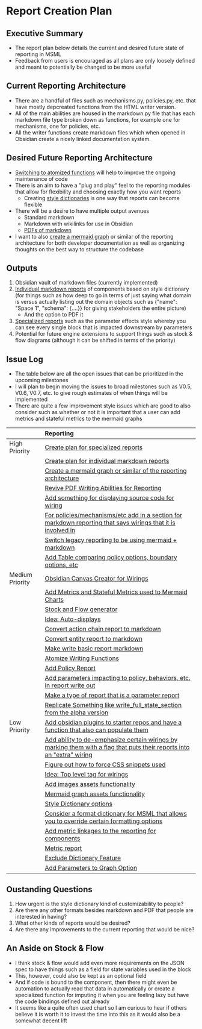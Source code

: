 # Report Creation Plan

## Executive Summary

- The report plan below details the current and desired future state of reporting in MSML
- Feedback from users is encouraged as all plans are only loosely defined and meant to potentially be changed to be more useful

## Current Reporting Architecture

- There are a handful of files such as mechanisms.py, policies.py, etc. that have mostly depcreated functions from the HTML writer version.
- All of the main abilities are housed in the markdown.py file that has each markdown file type broken down as functions, for example one for mechanisms, one for policies, etc.
- All the writer functions create markdown files which when opened in Obsidian create a nicely linked documentation system.

## Desired Future Reporting Architecture

- [Switching to atomized functions](https://github.com/BlockScience/MSML/issues/165) will help to improve the ongoing maintenance of code
- There is an aim to have a "plug and play" feel to the reporting modules that allow for flexibility and choosing exactly how you want reports
    - Creating [style dictionaries](https://github.com/BlockScience/MSML/issues/251) is one way that reports can become flexible
- There will be a desire to have multiple output avenues
    - Standard markdown
    - Markdown with wikilinks for use in Obsidian
    - [PDFs of markdown](https://github.com/BlockScience/MSML/issues/600)
- I want to also [create a mermaid graph](https://github.com/BlockScience/MSML/issues/601) or similar of the reporting architecture for both developer documentation as well as organizing thoughts on the best way to structure the codebase

## Outputs

1. Obsidian vault of markdown files (currently implemented)
2. [Individual markdown reports](https://github.com/BlockScience/MSML/issues/602) of components based on style dictionary (for things such as how deep to go in terms of just saying what domain is versus actually listing out the domain objects such as {"name": "Space 1", "schema": {....}} for giving stakeholders the entire picture)
    - And the option to PDF it
3. [Specialized reports](https://github.com/BlockScience/MSML/issues/603) such as the parameter effects style whereby you can see every single block that is impacted downstream by parameters
4. Potential for future engine extensions to support things such as stock & flow diagrams (although it can be shifted in terms of the priority)

## Issue Log

- The table below are all the open issues that can be prioritized in the upcoming milestones
- I will plan to begin moving the issues to broad milestones such as V0.5, V0.6, V0.7, etc. to give rough estimates of when things will be implemented
- There are quite a few improvement style issues which are good to also consider such as whether or not it is important that a user can add metrics and stateful metrics to the mermaid graphs

|                 | Reporting                                                                                                                                                                 |
|:----------------|:--------------------------------------------------------------------------------------------------------------------------------------------------------------------------|
| High Priority   | [Create plan for specialized reports](https://github.com/BlockScience/MSML/issues/603)                                                                                    |
|                 | [Create plan for individual markdown reports](https://github.com/BlockScience/MSML/issues/602)                                                                            |
|                 | [Create a mermaid graph or similar of the reporting architecture](https://github.com/BlockScience/MSML/issues/601)                                                        |
|                 | [Revive PDF Writing Abilities for Reporting](https://github.com/BlockScience/MSML/issues/600)                                                                             |
|                 | [Add something for displaying source code for wiring](https://github.com/BlockScience/MSML/issues/570)                                                                    |
|                 | [For policies/mechanisms/etc add in a section for markdown reporting that says wirings that it is involved in](https://github.com/BlockScience/MSML/issues/258)           |
|                 | [Switch legacy reporting to be using mermaid + markdown](https://github.com/BlockScience/MSML/issues/155)                                                                 |
|                 | [Add Table comparing policy options, boundary options, etc](https://github.com/BlockScience/MSML/issues/148)                                                              |
| Medium Priority | [Obsidian Canvas Creator for Wirings](https://github.com/BlockScience/MSML/issues/541)                                                                                    |
|                 | [Add Metrics and Stateful Metrics used to Mermaid Charts](https://github.com/BlockScience/MSML/issues/540)                                                                |
|                 | [Stock and Flow generator](https://github.com/BlockScience/MSML/issues/498)                                                                                               |
|                 | [Idea: Auto-displays](https://github.com/BlockScience/MSML/issues/280)                                                                                                    |
|                 | [Convert action chain report to markdown](https://github.com/BlockScience/MSML/issues/254)                                                                                |
|                 | [Convert entity report to markdown](https://github.com/BlockScience/MSML/issues/253)                                                                                      |
|                 | [Make write basic report markdown](https://github.com/BlockScience/MSML/issues/252)                                                                                       |
|                 | [Atomize Writing Functions](https://github.com/BlockScience/MSML/issues/165)                                                                                              |
|                 | [Add Policy Report](https://github.com/BlockScience/MSML/issues/159)                                                                                                      |
|                 | [Add parameters impacting to policy, behaviors, etc. in report write out](https://github.com/BlockScience/MSML/issues/89)                                                 |
|                 | [Make a type of report that is a parameter report](https://github.com/BlockScience/MSML/issues/74)                                                                        |
|                 | [Replicate Something like write_full_state_section from the alpha version](https://github.com/BlockScience/MSML/issues/58)                                                |
| Low Priority    | [Add obsidian plugins to starter repos and have a function that also can populate them](https://github.com/BlockScience/MSML/issues/387)                                  |
|                 | [Add ability to de-emphasize certain wirings by marking them with a flag that puts their reports into an "extra" wiring](https://github.com/BlockScience/MSML/issues/381) |
|                 | [Figure out how to force CSS snippets used](https://github.com/BlockScience/MSML/issues/322)                                                                              |
|                 | [Idea: Top level tag for wirings](https://github.com/BlockScience/MSML/issues/281)                                                                                        |
|                 | [Add images assets functionality](https://github.com/BlockScience/MSML/issues/260)                                                                                        |
|                 | [Mermaid graph assets functionality](https://github.com/BlockScience/MSML/issues/259)                                                                                     |
|                 | [Style Dictionary options](https://github.com/BlockScience/MSML/issues/251)                                                                                               |
|                 | [Consider a format dictionary for MSML that allows you to override certain formatting options](https://github.com/BlockScience/MSML/issues/246)                           |
|                 | [Add metric linkages to the reporting for components](https://github.com/BlockScience/MSML/issues/233)                                                                    |
|                 | [Metric report](https://github.com/BlockScience/MSML/issues/231)                                                                                                          |
|                 | [Exclude Dictionary Feature](https://github.com/BlockScience/MSML/issues/79)                                                                                              |
|                 | [Add Parameters to Graph Option](https://github.com/BlockScience/MSML/issues/53)                                                                                          |

## Oustanding Questions

1. How urgent is the style dictionary kind of customizability to people?
2. Are there any other formats besides markdown and PDF that people are interested in having?
3. What other kinds of reports would be desired?
4. Are there any improvements to the current reporting that would be nice?

## An Aside on Stock & Flow
- I think stock & flow would add even more requirements on the JSON spec to have things such as a field for state variables used in the block
- This, however, could also be kept as an optional field
- And if code is bound to the component, then there might even be automation to actually read that data in automatically or create a specialized function for imputing it when you are feeling lazy but have the code bindings defined out already
- It seems like a quite often used chart so I am curious to hear if others believe it is worth it to invest the time into this as it would also be a somewhat decent lift